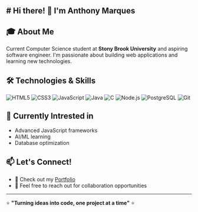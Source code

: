 ## # Hi there! 👋 I'm Anthony Marques

## 🎓 About Me
Current Computer Science student at **Stony Brook University** and aspiring software engineer. I'm passionate about building web applications and learning new technologies.

## 🛠️ Technologies & Skills
![HTML5](https://img.shields.io/badge/-HTML5-E34F26?style=flat-square&logo=html5&logoColor=white)
![CSS3](https://img.shields.io/badge/-CSS3-1572B6?style=flat-square&logo=css3&logoColor=white)
![JavaScript](https://img.shields.io/badge/-JavaScript-F7DF1E?style=flat-square&logo=javascript&logoColor=black)
![Java](https://img.shields.io/badge/-Java-ED8B00?style=flat-square&logo=java&logoColor=white)
![C](https://img.shields.io/badge/-C-00599C?style=flat-square&logo=c&logoColor=white)
![Node.js](https://img.shields.io/badge/-Node.js-339933?style=flat-square&logo=node.js&logoColor=white)
![PostgreSQL](https://img.shields.io/badge/-PostgreSQL-336791?style=flat-square&logo=postgresql&logoColor=white)
![Git](https://img.shields.io/badge/-Git-F05032?style=flat-square&logo=git&logoColor=white)

## 🌱 Currently Intrested in
- Advanced JavaScript frameworks
- AI/ML learning
- Database optimization

## 📫 Let's Connect!
- 💼 Check out my [Portfolio](https://github.com/AMarques05/anthony-marques)
- 📧 Feel free to reach out for collaboration opportunities

---
⭐ **"Turning ideas into code, one project at a time"** ⭐

